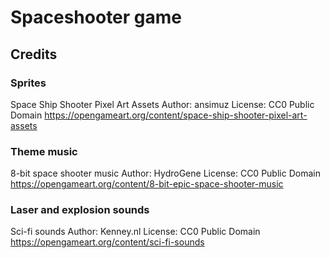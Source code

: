 # Spaceshooter game

## Credits

### Sprites

Space Ship Shooter Pixel Art Assets
Author: ansimuz
License: CC0 Public Domain
https://opengameart.org/content/space-ship-shooter-pixel-art-assets

### Theme music

8-bit space shooter music
Author: HydroGene
License: CC0 Public Domain
https://opengameart.org/content/8-bit-epic-space-shooter-music

### Laser and explosion sounds

Sci-fi sounds
Author: Kenney.nl
License: CC0 Public Domain
https://opengameart.org/content/sci-fi-sounds
